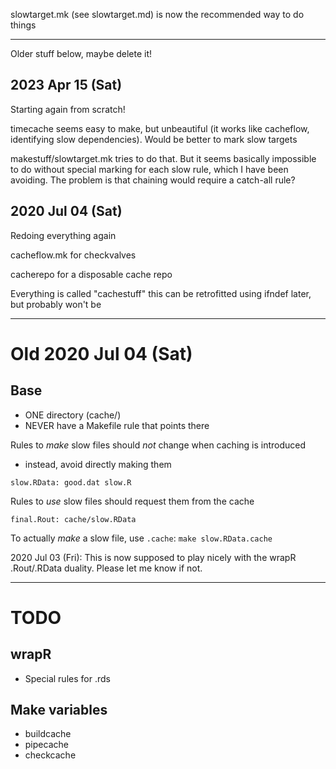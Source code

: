 
slowtarget.mk (see slowtarget.md) is now the recommended way to do things

----------------------------------------------------------------------

Older stuff below, maybe delete it!

## 2023 Apr 15 (Sat)

Starting again from scratch!

timecache seems easy to make, but unbeautiful (it works like cacheflow, identifying slow dependencies). Would be better to mark slow targets

makestuff/slowtarget.mk tries to do that. But it seems basically impossible to do without special marking for each slow rule, which I have been avoiding. The problem is that chaining would require a catch-all rule?

## 2020 Jul 04 (Sat)

Redoing everything again

cacheflow.mk for checkvalves

cacherepo for a disposable cache repo

Everything is called "cachestuff" this can be retrofitted using ifndef later, but probably won't be

----------------------------------------------------------------------

# Old 2020 Jul 04 (Sat)

## Base

* ONE directory (cache/)
* NEVER have a Makefile rule that points there

Rules to _make_ slow files should _not_ change when caching is introduced
* instead, avoid directly making them

`slow.RData: good.dat slow.R`

Rules to _use_ slow files should request them from the cache

`final.Rout: cache/slow.RData`

To actually _make_ a slow file, use `.cache`:
`make slow.RData.cache`

2020 Jul 03 (Fri): This is now supposed to play nicely with the wrapR .Rout/.RData duality. Please let me know if not.

----------------------------------------------------------------------

TODO
====

## wrapR
* Special rules for .rds

## Make variables

* buildcache
* pipecache
* checkcache
